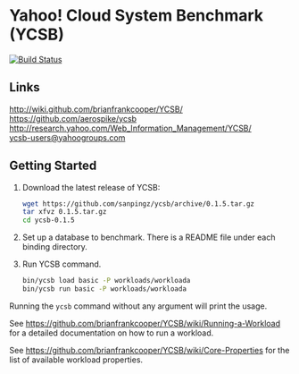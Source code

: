 Yahoo! Cloud System Benchmark (YCSB)
====================================
[![Build Status](https://travis-ci.org/sanpingz/ycsb.svg?branch=master)](https://travis-ci.org/sanpingz/ycsb)

Links
-----
http://wiki.github.com/brianfrankcooper/YCSB/  
https://github.com/aerospike/ycsb  
http://research.yahoo.com/Web_Information_Management/YCSB/  
ycsb-users@yahoogroups.com  

Getting Started
---------------

1. Download the latest release of YCSB:

    ```sh
    wget https://github.com/sanpingz/ycsb/archive/0.1.5.tar.gz
    tar xfvz 0.1.5.tar.gz
    cd ycsb-0.1.5
    ```
    
2. Set up a database to benchmark. There is a README file under each binding 
   directory.

3. Run YCSB command. 
    
    ```sh
    bin/ycsb load basic -P workloads/workloada
    bin/ycsb run basic -P workloads/workloada
    ```

  Running the `ycsb` command without any argument will print the usage. 
   
  See https://github.com/brianfrankcooper/YCSB/wiki/Running-a-Workload
  for a detailed documentation on how to run a workload.

  See https://github.com/brianfrankcooper/YCSB/wiki/Core-Properties for 
  the list of available workload properties.
